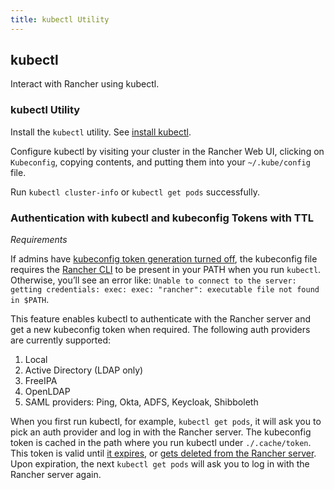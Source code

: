 ```yaml
---
title: kubectl Utility
---
```


<head>
  <link rel="canonical" href="https://ranchermanager.docs.rancher.com/reference-guides/cli-with-rancher/kubectl-utility"/>
</head>

## kubectl

Interact with Rancher using kubectl.

### kubectl Utility

Install the `kubectl` utility. See [install kubectl](https://kubernetes.io/docs/tasks/tools/install-kubectl/).

Configure kubectl by visiting your cluster in the Rancher Web UI, clicking on `Kubeconfig`, copying contents, and putting them into your `~/.kube/config` file.

Run `kubectl cluster-info` or `kubectl get pods` successfully.

### Authentication with kubectl and kubeconfig Tokens with TTL

_Requirements_

If admins have [kubeconfig token generation turned off](../../api/api-tokens.md#disable-tokens-in-generated-kubeconfigs), the kubeconfig file requires the [Rancher CLI](./rancher-cli.md) to be present in your PATH when you run `kubectl`. Otherwise, you’ll see an error like:
`Unable to connect to the server: getting credentials: exec: exec: "rancher": executable file not found in $PATH`.

This feature enables kubectl to authenticate with the Rancher server and get a new kubeconfig token when required. The following auth providers are currently supported:

1. Local
2. Active Directory (LDAP only)
3. FreeIPA
4. OpenLDAP
5. SAML providers: Ping, Okta, ADFS, Keycloak, Shibboleth

When you first run kubectl, for example, `kubectl get pods`, it will ask you to pick an auth provider and log in with the Rancher server. The kubeconfig token is cached in the path where you run kubectl under `./.cache/token`. This token is valid until [it expires](../../api/api-tokens.md#disable-tokens-in-generated-kubeconfigs), or [gets deleted from the Rancher server](../../api/api-tokens.md#deleting-tokens). Upon expiration, the next `kubectl get pods` will ask you to log in with the Rancher server again.
